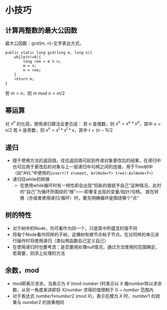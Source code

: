 # 小技巧

## 计算两整数的最大公因数
最大公因数：gcd(m, n)-文字表达方式。
```
public static long gcd(long m, long n){
    while(n!=0){
        long rem = m % n;
        m = n;
        n = rem;
    }
    return m;
}
```
若 $m>n$，则 $m$ mod $n<m/2$ 

## 幂运算
对 $x^n$ 的化简，使用递归算法会更合适：
若 $n$ 是偶数，则 $x^n=x^o*x^o$，其中 $o=n/2$
若 $n$ 是奇数，则 $x^n=x^t*x^t*x$，其中 $t=(n-1)/2$

## 递归
- 擅于使用方法的返回值，往往返回值可起到传递对象更改后的结果，在递归中也可应用于更改后的对象与上一层递归中句柄之间的连接，用于Tree树中（如“AVL”中使用的`insert(T element, AvlNode<T> tree):AvlNode<T>`）
- 递归往while的转换
	- 在使用while循环时有一特性即会出现“将新的值赋予自己”这种情况，此时的“自己”为循环所围绕的“根”——即重复出现的变量/指针/句柄。
故在转换（亦或者使用递归/循环）时，要先明确循环是围绕哪个“点”

## 树的特性
- 对于树中的Node，均可看作为同一个，只是其中所蕴含的值不同
- 将每个Node看作同样的子树，这棵树有根节点和子节点。在对同样的单元进行操作时将使用递归（类似用函数自己定义自己）
- 在使用递归时也要考虑：是否要用处理null情况，通过方法使用的范围确定，若需要，则添上处理的方法

## 余数，mod
- mod即表示求余，当表示为 $X$ (mod $number$ )时表示以 $X$ 被number除以求余数，从另一角度来讲即将 $X/number$ 求得的值限制于 $0$ ~ $number$ 范围内
- 对于表达式 $number1$≡$number2$ $(mod$ $X)$，表示在模为 $X$ 时，$number1$ 的效果与 $number2$ 的效果相同